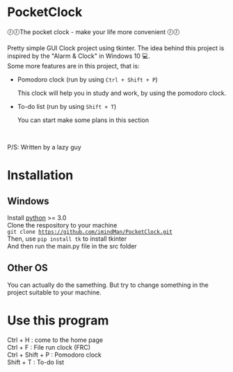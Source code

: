 # PocketClock

🕖🕖The pocket clock - make your life more convenient 🕖🕖<br>

Pretty simple GUI Clock project using tkinter. The idea behind this project is inspired by the "Alarm & Clock" in Windows 10 💻. <br>
Some more features are in this project, that is:

<ul>
<!--   <li>File run clock (or FRC, run by using <code>Ctrl + F</code>)</li>
  <p>File run clock counts the time that a <b>Python single file</b> ran, but make sure that your file has a <b>main function</b> in it.</p> -->
  <li>Pomodoro clock (run by using <code>Ctrl + Shift + P</code>)</li>
  <p>This clock will help you in study and work, by using the pomodoro clock.</p>
  <li>To-do list (run by using <code>Shift + T</code>)</li>
  <p>You can start make some plans in this section</p>
</ul><br>
<p>P/S: Written by a lazy guy</p>

# Installation

## Windows

Install <a href="https://www.python.org/downloads/">python</a> >= 3.0<br>
Clone the respository to your machine <br/>
<code>git clone https://github.com/imindMan/PocketClock.git</code><br>
Then, use <code>pip install tk</code> to install tkinter<br>
And then run the main.py file in the src folder<br>

## Other OS

You can actually do the samething. But try to change something in the project suitable to your machine.

# Use this program

Ctrl + H : come to the home page <br>
Ctrl + F : File run clock (FRC) <br>
Ctrl + Shift + P : Pomodoro clock <br>
Shift + T : To-do list <br>
